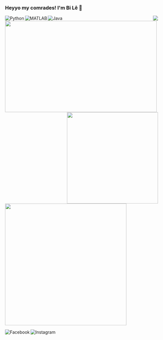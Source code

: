 ### Heyyo my comrades! I'm Bi Lê 👋

<img align="right" src="https://visitor-badge.laobi.icu/badge?page_id=leduckhai.leduckhai"> 

<img align="left" alt="Python" src="https://img.shields.io/badge/python%20-%2314354C.svg?&style=for-the-badge&logo=python&logoColor=white"/>
<img align="left" alt="MATLAB" src="https://img.shields.io/badge/matlab%20-%23E34F26.svg?&style=for-the-badge&logo=matlab&logoColor=white"/>
<img align="left" alt="Java" src="https://img.shields.io/badge/java-%23ED8B00.svg?&style=for-the-badge&logo=java&logoColor=white"/>
 
<img height="300" width="500" align="left" src="https://github-readme-stats.vercel.app/api?username=leduckhai&show_icons=true&theme=default&count_private=true">

<img height="300" width="300" align="right" src="https://github-readme-stats.vercel.app/api/top-langs/?username=leduckhai&show_icons=true&theme=default&&langs_count=10">

<img width="400" align="center" src="https://github.com/leduckhai/Awesome-Competitive-Programming/blob/main/Data%20Bank/Hackerrank%20Top%20Germany.jpg">

[<img align="left" alt="Facebook" src="https://img.shields.io/badge/Facebook%20-%231877F2.svg?&style=for-the-badge&logo=Facebook&logoColor=white"/>](https://www.facebook.com/bile.datsmie/)
[<img align="left" alt="Instagram" src="https://img.shields.io/badge/Instagram%20-%23E4405F.svg?&style=for-the-badge&logo=Instagram&logoColor=white"/>](https://www.instagram.com/bile_datsmie/)
